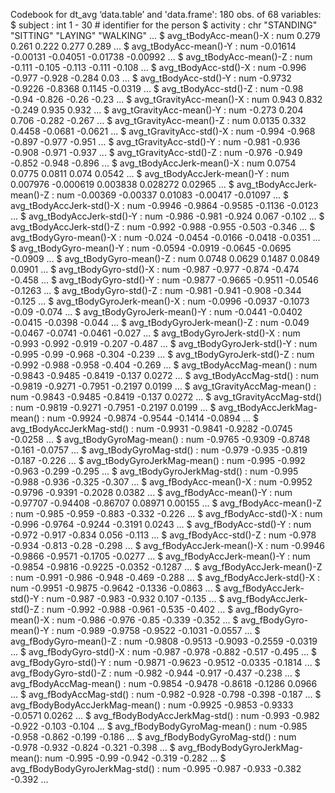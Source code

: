 Codebook for dt_avg 
 
‘data.table’ and 'data.frame':	180 obs. of  68 variables: 
 
 $ subject                        : int  1 - 30  # identifier for the person   
 $ activity                       : chr  "STANDING" "SITTING" "LAYING" "WALKING" ... 
 $ avg_tBodyAcc-mean()-X          : num  0.279 0.261 0.222 0.277 0.289 ... 
 $ avg_tBodyAcc-mean()-Y          : num  -0.01614 -0.00131 -0.04051 -0.01738 -0.00992 ... 
 $ avg_tBodyAcc-mean()-Z          : num  -0.111 -0.105 -0.113 -0.111 -0.108 ... 
 $ avg_tBodyAcc-std()-X           : num  -0.996 -0.977 -0.928 -0.284 0.03 ... 
 $ avg_tBodyAcc-std()-Y           : num  -0.9732 -0.9226 -0.8368 0.1145 -0.0319 ... 
 $ avg_tBodyAcc-std()-Z           : num  -0.98 -0.94 -0.826 -0.26 -0.23 ... 
 $ avg_tGravityAcc-mean()-X       : num  0.943 0.832 -0.249 0.935 0.932 ... 
 $ avg_tGravityAcc-mean()-Y       : num  -0.273 0.204 0.706 -0.282 -0.267 ... 
 $ avg_tGravityAcc-mean()-Z       : num  0.0135 0.332 0.4458 -0.0681 -0.0621 ... 
 $ avg_tGravityAcc-std()-X        : num  -0.994 -0.968 -0.897 -0.977 -0.951 ... 
 $ avg_tGravityAcc-std()-Y        : num  -0.981 -0.936 -0.908 -0.971 -0.937 ... 
 $ avg_tGravityAcc-std()-Z        : num  -0.976 -0.949 -0.852 -0.948 -0.896 ... 
 $ avg_tBodyAccJerk-mean()-X      : num  0.0754 0.0775 0.0811 0.074 0.0542 ... 
 $ avg_tBodyAccJerk-mean()-Y      : num  0.007976 -0.000619 0.003838 0.028272 0.02965 ... 
 $ avg_tBodyAccJerk-mean()-Z      : num  -0.00369 -0.00337 0.01083 -0.00417 -0.01097 ... 
 $ avg_tBodyAccJerk-std()-X       : num  -0.9946 -0.9864 -0.9585 -0.1136 -0.0123 ... 
 $ avg_tBodyAccJerk-std()-Y       : num  -0.986 -0.981 -0.924 0.067 -0.102 ... 
 $ avg_tBodyAccJerk-std()-Z       : num  -0.992 -0.988 -0.955 -0.503 -0.346 ... 
 $ avg_tBodyGyro-mean()-X         : num  -0.024 -0.0454 -0.0166 -0.0418 -0.0351 ... 
 $ avg_tBodyGyro-mean()-Y         : num  -0.0594 -0.0919 -0.0645 -0.0695 -0.0909 ... 
 $ avg_tBodyGyro-mean()-Z         : num  0.0748 0.0629 0.1487 0.0849 0.0901 ... 
 $ avg_tBodyGyro-std()-X          : num  -0.987 -0.977 -0.874 -0.474 -0.458 ... 
 $ avg_tBodyGyro-std()-Y          : num  -0.9877 -0.9665 -0.9511 -0.0546 -0.1263 ... 
 $ avg_tBodyGyro-std()-Z          : num  -0.981 -0.941 -0.908 -0.344 -0.125 ... 
 $ avg_tBodyGyroJerk-mean()-X     : num  -0.0996 -0.0937 -0.1073 -0.09 -0.074 ... 
 $ avg_tBodyGyroJerk-mean()-Y     : num  -0.0441 -0.0402 -0.0415 -0.0398 -0.044 ... 
 $ avg_tBodyGyroJerk-mean()-Z     : num  -0.049 -0.0467 -0.0741 -0.0461 -0.027 ... 
 $ avg_tBodyGyroJerk-std()-X      : num  -0.993 -0.992 -0.919 -0.207 -0.487 ... 
 $ avg_tBodyGyroJerk-std()-Y      : num  -0.995 -0.99 -0.968 -0.304 -0.239 ... 
 $ avg_tBodyGyroJerk-std()-Z      : num  -0.992 -0.988 -0.958 -0.404 -0.269 ... 
 $ avg_tBodyAccMag-mean()         : num  -0.9843 -0.9485 -0.8419 -0.137 0.0272 ... 
 $ avg_tBodyAccMag-std()          : num  -0.9819 -0.9271 -0.7951 -0.2197 0.0199 ... 
 $ avg_tGravityAccMag-mean()      : num  -0.9843 -0.9485 -0.8419 -0.137 0.0272 ... 
 $ avg_tGravityAccMag-std()       : num  -0.9819 -0.9271 -0.7951 -0.2197 0.0199 ... 
 $ avg_tBodyAccJerkMag-mean()     : num  -0.9924 -0.9874 -0.9544 -0.1414 -0.0894 ... 
 $ avg_tBodyAccJerkMag-std()      : num  -0.9931 -0.9841 -0.9282 -0.0745 -0.0258 ... 
 $ avg_tBodyGyroMag-mean()        : num  -0.9765 -0.9309 -0.8748 -0.161 -0.0757 ... 
 $ avg_tBodyGyroMag-std()         : num  -0.979 -0.935 -0.819 -0.187 -0.226 ... 
 $ avg_tBodyGyroJerkMag-mean()    : num  -0.995 -0.992 -0.963 -0.299 -0.295 ... 
 $ avg_tBodyGyroJerkMag-std()     : num  -0.995 -0.988 -0.936 -0.325 -0.307 ... 
 $ avg_fBodyAcc-mean()-X          : num  -0.9952 -0.9796 -0.9391 -0.2028 0.0382 ... 
 $ avg_fBodyAcc-mean()-Y          : num  -0.97707 -0.94408 -0.86707 0.08971 0.00155 ... 
 $ avg_fBodyAcc-mean()-Z          : num  -0.985 -0.959 -0.883 -0.332 -0.226 ... 
 $ avg_fBodyAcc-std()-X           : num  -0.996 -0.9764 -0.9244 -0.3191 0.0243 ... 
 $ avg_fBodyAcc-std()-Y           : num  -0.972 -0.917 -0.834 0.056 -0.113 ... 
 $ avg_fBodyAcc-std()-Z           : num  -0.978 -0.934 -0.813 -0.28 -0.298 ... 
 $ avg_fBodyAccJerk-mean()-X      : num  -0.9946 -0.9866 -0.9571 -0.1705 -0.0277 ... 
 $ avg_fBodyAccJerk-mean()-Y      : num  -0.9854 -0.9816 -0.9225 -0.0352 -0.1287 ... 
 $ avg_fBodyAccJerk-mean()-Z      : num  -0.991 -0.986 -0.948 -0.469 -0.288 ... 
 $ avg_fBodyAccJerk-std()-X       : num  -0.9951 -0.9875 -0.9642 -0.1336 -0.0863 ... 
 $ avg_fBodyAccJerk-std()-Y       : num  -0.987 -0.983 -0.932 0.107 -0.135 ... 
 $ avg_fBodyAccJerk-std()-Z       : num  -0.992 -0.988 -0.961 -0.535 -0.402 ... 
 $ avg_fBodyGyro-mean()-X         : num  -0.986 -0.976 -0.85 -0.339 -0.352 ... 
 $ avg_fBodyGyro-mean()-Y         : num  -0.989 -0.9758 -0.9522 -0.1031 -0.0557 ... 
 $ avg_fBodyGyro-mean()-Z         : num  -0.9808 -0.9513 -0.9093 -0.2559 -0.0319 ... 
 $ avg_fBodyGyro-std()-X          : num  -0.987 -0.978 -0.882 -0.517 -0.495 ... 
 $ avg_fBodyGyro-std()-Y          : num  -0.9871 -0.9623 -0.9512 -0.0335 -0.1814 ... 
 $ avg_fBodyGyro-std()-Z          : num  -0.982 -0.944 -0.917 -0.437 -0.238 ... 
 $ avg_fBodyAccMag-mean()         : num  -0.9854 -0.9478 -0.8618 -0.1286 0.0966 ... 
 $ avg_fBodyAccMag-std()          : num  -0.982 -0.928 -0.798 -0.398 -0.187 ... 
 $ avg_fBodyBodyAccJerkMag-mean() : num  -0.9925 -0.9853 -0.9333 -0.0571 0.0262 ... 
 $ avg_fBodyBodyAccJerkMag-std()  : num  -0.993 -0.982 -0.922 -0.103 -0.104 ... 
 $ avg_fBodyBodyGyroMag-mean()    : num  -0.985 -0.958 -0.862 -0.199 -0.186 ... 
 $ avg_fBodyBodyGyroMag-std()     : num  -0.978 -0.932 -0.824 -0.321 -0.398 ... 
 $ avg_fBodyBodyGyroJerkMag-mean(): num  -0.995 -0.99 -0.942 -0.319 -0.282 ... 
 $ avg_fBodyBodyGyroJerkMag-std() : num  -0.995 -0.987 -0.933 -0.382 -0.392 ... 
